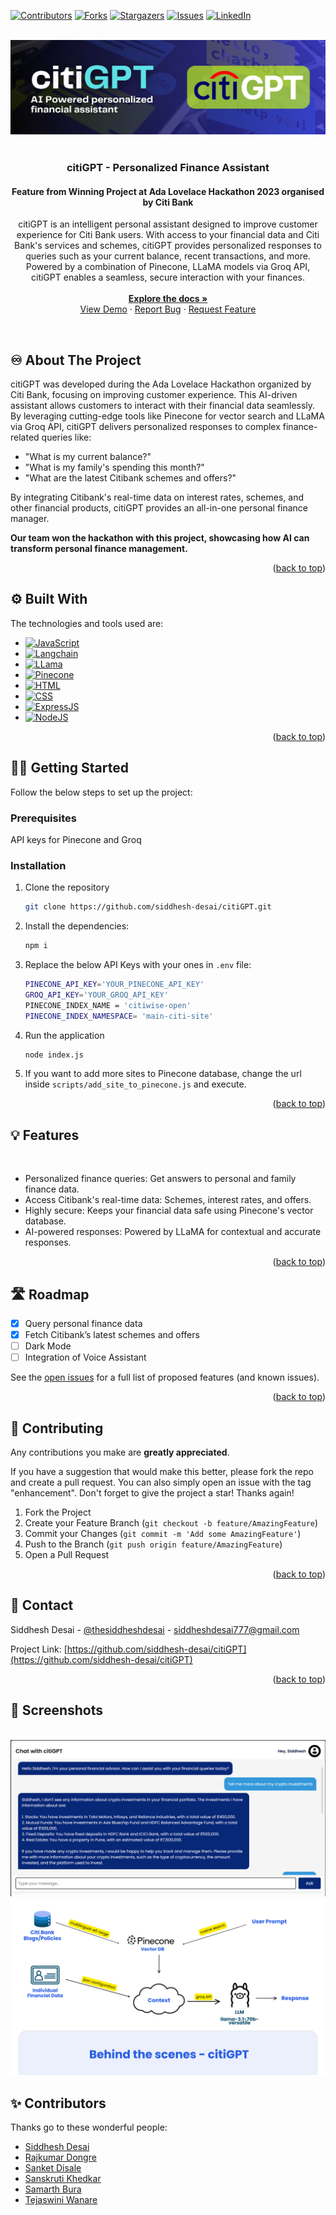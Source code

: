 <a name="readme-top"></a>

[![Contributors][contributors-shield]][contributors-url]
[![Forks][forks-shield]][forks-url]
[![Stargazers][stars-shield]][stars-url]
[![Issues][issues-shield]][issues-url]
[![LinkedIn][linkedin-shield]][linkedin-url]

<!-- PROJECT LOGO -->
<br/>
<div align="center">
  <a href="https://github.com/siddhesh-desai/citiGPT">
    <img src="images/citigpt.png" alt="Logo">
  </a>
    <br>
    <br>

  <h3 align="center"><b>citiGPT - Personalized Finance Assistant</b></h3>
  <h4 align="center"><b>Feature from Winning Project at Ada Lovelace Hackathon 2023 organised by Citi Bank</b></h4>

  <p align="center">
    citiGPT is an intelligent personal assistant designed to improve customer experience for Citi Bank users. With access to your financial data and Citi Bank's services and schemes, citiGPT provides personalized responses to queries such as your current balance, recent transactions, and more. Powered by a combination of Pinecone, LLaMA models via Groq API, citiGPT enables a seamless, secure interaction with your finances. 
    <br />
    <br>
    <a href="https://github.com/siddhesh-desai/citiGPT"><strong>Explore the docs »</strong></a>
    <br />
    <a href="https://github.com/siddhesh-desai/citiGPT">View Demo</a>
    ·
    <a href="https://github.com/siddhesh-desai/citiGPT/issues">Report Bug</a>
    ·
    <a href="https://github.com/siddhesh-desai/citiGPT/issues">Request Feature</a>
  </p>
</div>

<!-- ABOUT THE PROJECT -->
<br>

## ♾️ About The Project

citiGPT was developed during the Ada Lovelace Hackathon organized by Citi Bank, focusing on improving customer experience. This AI-driven assistant allows customers to interact with their financial data seamlessly. By leveraging cutting-edge tools like Pinecone for vector search and LLaMA via Groq API, citiGPT delivers personalized responses to complex finance-related queries like:

- "What is my current balance?"
- "What is my family's spending this month?"
- "What are the latest Citibank schemes and offers?"

By integrating Citibank's real-time data on interest rates, schemes, and other financial products, citiGPT provides an all-in-one personal finance manager.

<b>Our team won the hackathon with this project, showcasing how AI can transform personal finance management.</b>

<p align="right">(<a href="#readme-top">back to top</a>)</p>

## ⚙️ Built With

The technologies and tools used are:

- [![JavaScript][javascript]][javascript-url]
- [![Langchain][langchain]][langchain-url]
- [![LLama][llama]][llama-url]
- [![Pinecone][pinecone]][pinecone-url]
- [![HTML][html]][html-url]
- [![CSS][css]][css-url]
- [![ExpressJS][express]][express-url]
- [![NodeJS][node]][node-url]

<p align="right">(<a href="#readme-top">back to top</a>)</p>

<!-- GETTING STARTED -->

## 🧑‍💻 Getting Started

Follow the below steps to set up the project:

### Prerequisites

API keys for Pinecone and Groq

### Installation

1. Clone the repository

   ```sh
   git clone https://github.com/siddhesh-desai/citiGPT.git
   ```

2. Install the dependencies:

   ```sh
   npm i
   ```

3. Replace the below API Keys with your ones in `.env` file:

   ```sh
   PINECONE_API_KEY='YOUR_PINECONE_API_KEY'
   GROQ_API_KEY='YOUR_GROQ_API_KEY'
   PINECONE_INDEX_NAME = 'citiwise-open'
   PINECONE_INDEX_NAMESPACE= 'main-citi-site'
   ```

4. Run the application

   ```sh
   node index.js
   ```

5. If you want to add more sites to Pinecone database, change the url inside `scripts/add_site_to_pinecone.js` and execute.

<p align="right">(<a href="#readme-top">back to top</a>)</p>

<!-- USAGE EXAMPLES -->

## 💡 Features

<br>

- Personalized finance queries: Get answers to personal and family finance data.
- Access Citibank's real-time data: Schemes, interest rates, and offers.
- Highly secure: Keeps your financial data safe using Pinecone's vector database.
- AI-powered responses: Powered by LLaMA for contextual and accurate responses.

<p align="right">(<a href="#readme-top">back to top</a>)</p>

<!-- ROADMAP -->

## 🛣️ Roadmap

- [x] Query personal finance data
- [x] Fetch Citibank’s latest schemes and offers
- [ ] Dark Mode
- [ ] Integration of Voice Assistant

See the [open issues](https://github.com/siddhesh-desai/SlideAI/issues) for a full list of proposed features (and known issues).

<p align="right">(<a href="#readme-top">back to top</a>)</p>

<!-- CONTRIBUTING -->

## 👣 Contributing

Any contributions you make are **greatly appreciated**.

If you have a suggestion that would make this better, please fork the repo and create a pull request. You can also simply open an issue with the tag "enhancement".
Don't forget to give the project a star! Thanks again!

1. Fork the Project
2. Create your Feature Branch (`git checkout -b feature/AmazingFeature`)
3. Commit your Changes (`git commit -m 'Add some AmazingFeature'`)
4. Push to the Branch (`git push origin feature/AmazingFeature`)
5. Open a Pull Request

<p align="right">(<a href="#readme-top">back to top</a>)</p>

<!-- CONTACT -->

## 📧 Contact

Siddhesh Desai - [@thesiddheshdesai](https://www.linkedin.com/in/thesiddheshdesai/) - siddheshdesai777@gmail.com

Project Link: [https://github.com/siddhesh-desai/citiGPT](https://github.com/siddhesh-desai/citiGPT)

<p align="right">(<a href="#readme-top">back to top</a>)</p>

## 📸 Screenshots

<br>
<img src="images/demo.png" alt="Demo">
<br>
<img src="images/arch.png" alt="Architecture">

## ✨ Contributors

Thanks go to these wonderful people:

- [Siddhesh Desai](https://github.com/siddhesh-desai/)
- [Rajkumar Dongre](https://github.com/rajkumardongre/)
- [Sanket Disale](https://github.com/sanketdisale871/)
- [Sanskruti Khedkar](https://github.com/sanskrutikhedkar9/)
- [Samarth Bura](https://github.com/samarthNV/)
- [Tejaswini Wanare](https://github.com/Tejaswini-9703/)

[contributors-shield]: https://img.shields.io/github/contributors/siddhesh-desai/SlideAI.svg?style=for-the-badge
[contributors-url]: https://github.com/siddhesh-desai/SlideAI/graphs/contributors
[forks-shield]: https://img.shields.io/github/forks/siddhesh-desai/SlideAI.svg?style=for-the-badge
[forks-url]: https://github.com/siddhesh-desai/SlideAI/network/members
[stars-shield]: https://img.shields.io/github/stars/siddhesh-desai/SlideAI.svg?style=for-the-badge
[stars-url]: https://github.com/siddhesh-desai/SlideAI/stargazers
[issues-shield]: https://img.shields.io/github/issues/siddhesh-desai/SlideAI.svg?style=for-the-badge
[issues-url]: https://github.com/siddhesh-desai/SlideAI/issues
[license-shield]: https://img.shields.io/github/license/siddhesh-desai/SlideAI.svg?style=for-the-badge
[license-url]: https://github.com/siddhesh-desai/SlideAI/blob/master/LICENSE.txt
[linkedin-shield]: https://img.shields.io/badge/-LinkedIn-black.svg?style=for-the-badge&logo=linkedin&colorB=555
[linkedin-url]: https://linkedin.com/in/thesiddheshdesai
[javascript]: https://img.shields.io/badge/Javascript-000000?style=for-the-badge&logo=javascript&logoColor=white
[javascript-url]: https://developer.mozilla.org/en-US/docs/Web/JavaScript
[langchain]: https://img.shields.io/badge/Langchain-0769AD?style=for-the-badge&logo=langchain&logoColor=white
[langchain-url]: https://js.langchain.com/v0.2/docs/introduction/
[llama]: https://img.shields.io/badge/LLama-20232A?style=for-the-badge&logo=ollama&logoColor=61DAFB
[llama-url]: https://www.llama.com/
[pinecone]: https://img.shields.io/badge/Pinecone-000000?style=for-the-badge&logo=victoriametrics&logoColor=white
[pinecone-url]: https://docs.pinecone.io/home
[html]: https://img.shields.io/badge/HTML-20232A?style=for-the-badge&logo=html5&logoColor=61DAFB
[html-url]: https://developer.mozilla.org/en-US/docs/Web/HTML
[css]: https://img.shields.io/badge/Css-000000?style=for-the-badge&logo=css3&logoColor=white
[css-url]: https://developer.mozilla.org/en-US/docs/Web/CSS
[js]: https://img.shields.io/badge/Javscript-0769AD?style=for-the-badge&logo=javascript&logoColor=white
[js-url]: https://developer.mozilla.org/en-US/docs/Web/javascript
[mongodb]: https://img.shields.io/badge/mongodb-20232A?style=for-the-badge&logo=mongodb&logoColor=61DAFB
[mongodb-url]: https://www.mongodb.com/docs/
[express]: https://img.shields.io/badge/expressjs-000000?style=for-the-badge&logo=express&logoColor=white
[express-url]: https://expressjs.com/
[node]: https://img.shields.io/badge/NodeJS-0769AD?style=for-the-badge&logo=node.js&logoColor=white
[node-url]: https://nodejs.org/en/docs
